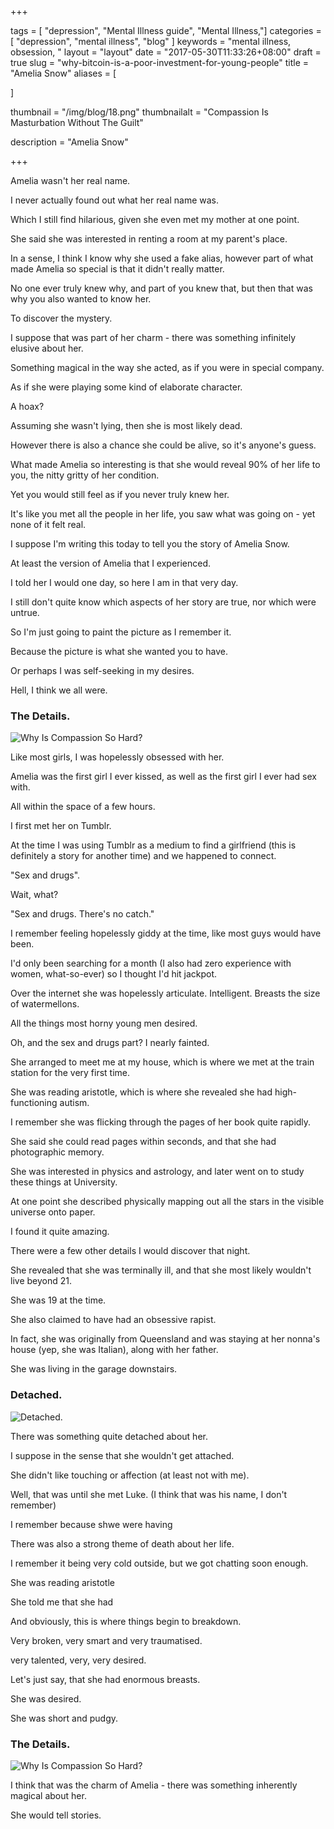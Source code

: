 +++

tags = [ "depression", "Mental Illness guide", "Mental Illness,"]
categories = [ "depression", "mental illness", "blog" ]
keywords = "mental illness, obsession, " 
layout = "layout"
date = "2017-05-30T11:33:26+08:00"
draft = true
slug = "why-bitcoin-is-a-poor-investment-for-young-people"
title = "Amelia Snow"
aliases = [

]

thumbnail = "/img/blog/18.png"
thumbnailalt = "Compassion Is Masturbation Without The Guilt"

description = "Amelia Snow"

+++

Amelia wasn't her real name. 

I never actually found out what her real name was.

Which I still find hilarious, given she even met my mother at one point. 

She said she was interested in renting a room at my parent's place.

In a sense, I think I know why she used a fake alias, however part of what made Amelia so special is that it didn't really matter. 

No one ever truly knew why, and part of you knew that, but then that was why you also wanted to know her. 

To discover the mystery. 

I suppose that was part of her charm - there was something infinitely elusive about her. 

Something magical in the way she acted, as if you were in special company.

As if she were playing some kind of elaborate character.

A hoax?

Assuming she wasn't lying, then she is most likely dead. 

However there is also a chance she could be alive, so it's anyone's guess. 

What made Amelia so interesting is that she would reveal 90% of her life to you, the nitty gritty of her condition.

Yet you would still feel as if you never truly knew her. 

It's like you met all the people in her life, you saw what was going on - yet none of it felt real.

I suppose I'm writing this today to tell you the story of Amelia Snow. 

At least the version of Amelia that I experienced.

I told her I would one day, so here I am in that very day. 

I still don't quite know which aspects of her story are true, nor which were untrue.

So I'm just going to paint the picture as I remember it.

Because the picture is what she wanted you to have. 

Or perhaps I was self-seeking in my desires. 

Hell, I think we all were. 

### The Details. 

![Why Is Compassion So Hard?](/img/blog/13-01.png)

Like most girls, I was hopelessly obsessed with her. 

Amelia was the first girl I ever kissed, as well as the first girl I ever had sex with. 

All within the space of a few hours. 

I first met her on Tumblr. 

At the time I was using Tumblr as a medium to find a girlfriend (this is definitely a story for another time) and we happened to connect.

"Sex and drugs".

Wait, what? 

"Sex and drugs. There's no catch." 

I remember feeling hopelessly giddy at the time, like most guys would have been. 

I'd only been searching for a month (I also had zero experience with women, what-so-ever) so I thought I'd hit jackpot. 

Over the internet she was hopelessly articulate. Intelligent. Breasts the size of watermellons. 

All the things most horny young men desired.

Oh, and the sex and drugs part? I nearly fainted. 

She arranged to meet me at my house, which is where we met at the train station for the very first time. 

She was reading aristotle, which is where she revealed she had high-functioning autism. 

I remember she was flicking through the pages of her book quite rapidly.

She said she could read pages within seconds, and that she had photographic memory. 

She was interested in physics and astrology, and later went on to study these things at University.

At one point she described physically mapping out all the stars in the visible universe onto paper. 

I found it quite amazing. 

There were a few other details I would discover that night. 

She revealed that she was terminally ill, and that she most likely wouldn't live beyond 21. 

She was 19 at the time. 

She also claimed to have had an obsessive rapist. 

In fact, she was originally from Queensland and was staying at her nonna's house (yep, she was Italian), along with her father. 

She was living in the garage downstairs.

### Detached. 

![Detached.](/img/blog/13-02.png)

There was something quite detached about her. 

I suppose in the sense that she wouldn't get attached. 

She didn't like touching or affection (at least not with me).


Well, that was until she met Luke. (I think that was his name, I don't remember)

I remember because shwe were having 


There was also a strong theme of death about her life. 





I remember it being very cold outside, but we got chatting soon enough. 

She was reading aristotle 

She told me that she had 




And obviously, this is where things begin to breakdown. 





Very broken, very smart and very traumatised.



very talented, very, very desired. 



Let's just say, that she had enormous breasts. 

She was desired. 

She was short and pudgy. 


### The Details. 

![Why Is Compassion So Hard?](/img/blog/13-01.png)






I think that was the charm of Amelia - there was something inherently magical about her. 



She would tell stories. 

